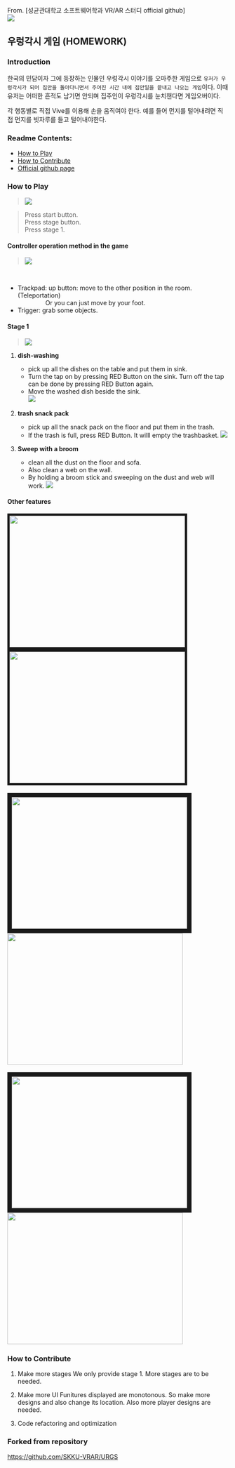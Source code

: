From. [성균관대학교 소프트웨어학과 VR/AR 스터디 official github]
<br>
<img src="http://image.itdonga.com/files/2013/05/22/unity.jpg">
<br>
## 우렁각시 게임 (HOMEWORK)
### Introduction
한국의 민담이자 그에 등장하는 인물인 우렁각시 이야기를 오마주한 게임으로 ```유저가 우렁각시가 되어 집안을 돌아다니면서 주어진 시간 내에 집안일을 끝내고 나오는 게임```이다. 이때 유저는 어떠한 흔적도 남기면 안되며 집주인이 우렁각시를 눈치챈다면 게임오버이다.

각 행동별로 직접 Vive를 이용해 손을 움직여야 한다. 예를 들어 먼지를 털어내려면 직접 먼지를 빗자루를 들고 털어내야한다.<br>

### Readme Contents:
- [How to Play](#how-to-play)
- [How to Contribute](#how-to-contribute)
- [Official github page](#official-github-page)

### How to Play
> <img src="https://user-images.githubusercontent.com/43779571/49585335-671ffa80-f9a1-11e8-9d55-1deea12b5b5b.jpg">

> Press start button.<br>
> Press stage button.<br>
> Press stage 1.

#### Controller operation method in the game
> <img src="https://survios.com/rawdata/content/themes/rawdata/assets/img/vive-userguide-white@2x.png">
<br>

- Trackpad: up button: move to the other position in the room. (Teleportation)
<br>&nbsp;&nbsp;&nbsp;&nbsp;&nbsp;&nbsp;&nbsp;&nbsp;&nbsp;&nbsp;&nbsp;&nbsp;&nbsp;&nbsp;&nbsp;&nbsp;Or you can just move by your foot.
- Trigger: grab some objects.

#### Stage 1
> <img src="https://user-images.githubusercontent.com/43779571/49585428-abab9600-f9a1-11e8-8b05-3a44adb47244.jpg"><br>
1. **dish-washing**
   - pick up all the dishes on the table and put them in sink.
   - Turn the tap on by pressing RED Button on the sink. Turn off the tap can be done by pressing RED Button again.
   - Move the washed dish beside the sink.  
  <img src="https://user-images.githubusercontent.com/43779571/49585495-d4cc2680-f9a1-11e8-8c62-fbf8c898e40e.jpg"><br>

2. **trash snack pack**  
     - pick up all the snack pack on the floor and put them in the trash.  
     - If the trash is full, press RED Button. It willl empty the trashbasket.
  <img src="https://user-images.githubusercontent.com/43779571/49585540-ffb67a80-f9a1-11e8-952f-560f79857102.jpg"><br>

3. **Sweep with a broom**  
     - clean all the dust on the floor and sofa.  
     - Also clean a web on the wall.  
     - By holding a broom stick and sweeping on the dust and web will work.
  <img src="https://user-images.githubusercontent.com/43779571/49585628-3d1b0800-f9a2-11e8-81bd-9bb340f8ddd3.jpg"><br>

#### Other features
<div>
<img src="https://user-images.githubusercontent.com/43779571/49585968-33de6b00-f9a3-11e8-8e4f-9b9eab61ffba.jpg" width="400" height="300" border="5px" align="left">
<img src="https://user-images.githubusercontent.com/43779571/49585984-45c00e00-f9a3-11e8-82df-d81c7489c77a.jpg" width="400" height="300" border="5px" align="center">
</div>
<br>
<div>
<img src="https://user-images.githubusercontent.com/43779571/49586012-56708400-f9a3-11e8-86e9-b3823e473677.jpg" width="400" height="300" border="10" align="left">
<img src="https://user-images.githubusercontent.com/43779571/49587859-7787a380-f9a8-11e8-88c7-ce992829e55b.jpg" width="400" height="300" align="center">
</div>
<br>
<div>
<img src="https://user-images.githubusercontent.com/43779571/49587918-a9990580-f9a8-11e8-8b33-e7165960db29.jpg" width="400" height="300" border="10" align="left">
<img src="https://user-images.githubusercontent.com/43779571/49587936-bae21200-f9a8-11e8-9566-2e99da6a143a.jpg" width="400" height="300" align="center">
</div>

### How to Contribute
1. Make more stages
We only provide stage 1. More stages are to be needed.

2. Make more UI
Funitures displayed are monotonous. So make more designs and also change its location. Also more player designs are needed.

3. Code refactoring and optimization

### Forked from repository 
https://github.com/SKKU-VRAR/URGS
